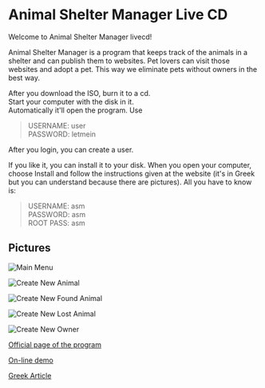 # Animal Shelter Manager Live CD

Welcome to Animal Shelter Manager livecd!

Animal Shelter Manager is a program that keeps track of the animals in a shelter and can publish them to websites. Pet lovers can visit those websites and adopt a pet. This way we eliminate pets without owners in the best way.  
  
After you download the ISO, burn it to a cd.  
Start your computer with the disk in it.  
Automatically it'll open the program. Use  
  
> USERNAME: user  
> PASSWORD: letmein
  
After you login, you can create a user.
  
If you like it, you can install it to your disk.
When you open your computer, choose Install and follow the instructions given at the website (it's in Greek but you can understand because there are pictures).
All you have to know is:  
  
> USERNAME: asm  
> PASSWORD: asm  
> ROOT PASS: asm

## Pictures

![Main Menu](/images/main_menu.jpg "Main Menu")

![Create New Animal](/images/create_new_animal.jpg "Create New Animal")

![Create New Found Animal](/images/create_new_found_animal.jpg "Create New Found Animal")

![Create New Lost Animal](/images/create_new_lost_animal.jpg "Create New Lost Animal")

![Create New Owner](/images/create_new_owner.jpg "Create New Owner")
  
[Official page of the program](https://www.sheltermanager.com/)

[On-line demo](https://www.sheltermanager.com/site/en_demo.html)  

[Greek Article](https://eiosifidis.blogspot.com/2012/05/animal-shelter-manager-livecd.html)
